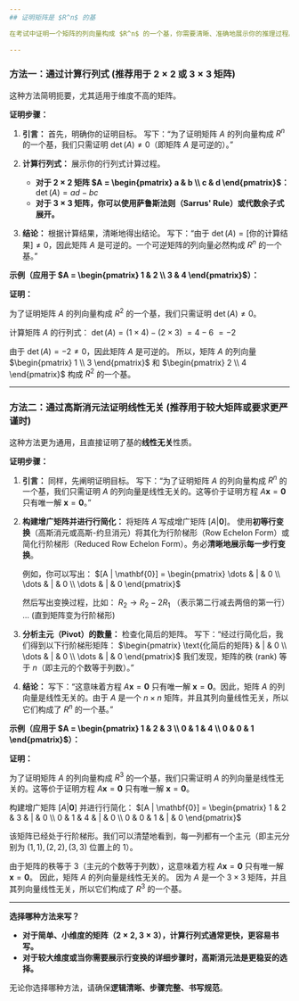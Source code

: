 ```yaml
---
## 证明矩阵是 $R^n$ 的基

在考试中证明一个矩阵的列向量构成 $R^n$ 的一个基，你需要清晰、准确地展示你的推理过程。最常用也最容易在考试中操作的方法有两种：**计算行列式**和**高斯消元法**。

---
```


### 方法一：通过计算行列式 (推荐用于 $2 \times 2$ 或 $3 \times 3$ 矩阵)

这种方法简明扼要，尤其适用于维度不高的矩阵。

**证明步骤：**

1.  **引言：** 首先，明确你的证明目标。
    写下：“为了证明矩阵 $A$ 的列向量构成 $R^n$ 的一个基，我们只需证明 $\det(A) \neq 0$（即矩阵 $A$ 是可逆的）。”

2.  **计算行列式：** 展示你的行列式计算过程。
    * **对于 $2 \times 2$ 矩阵 $A = \begin{pmatrix} a & b \\ c & d \end{pmatrix}$：**
        $\det(A) = ad - bc$
    * **对于 $3 \times 3$ 矩阵，你可以使用萨鲁斯法则（Sarrus' Rule）或代数余子式展开。**

3.  **结论：** 根据计算结果，清晰地得出结论。
    写下：“由于 $\det(A) = [\text{你的计算结果}] \neq 0$，因此矩阵 $A$ 是可逆的。一个可逆矩阵的列向量必然构成 $R^n$ 的一个基。”

**示例（应用于 $A = \begin{pmatrix} 1 & 2 \\ 3 & 4 \end{pmatrix}$）：**

**证明：**

为了证明矩阵 $A$ 的列向量构成 $R^2$ 的一个基，我们只需证明 $\det(A) \neq 0$。

计算矩阵 $A$ 的行列式：
$\det(A) = (1 \times 4) - (2 \times 3)$
$= 4 - 6$
$= -2$

由于 $\det(A) = -2 \neq 0$，因此矩阵 $A$ 是可逆的。
所以，矩阵 $A$ 的列向量 $\begin{pmatrix} 1 \\ 3 \end{pmatrix}$ 和 $\begin{pmatrix} 2 \\ 4 \end{pmatrix}$ 构成 $R^2$ 的一个基。

---

### 方法二：通过高斯消元法证明线性无关 (推荐用于较大矩阵或要求更严谨时)

这种方法更为通用，且直接证明了基的**线性无关**性质。

**证明步骤：**

1.  **引言：** 同样，先阐明证明目标。
    写下：“为了证明矩阵 $A$ 的列向量构成 $R^n$ 的一个基，我们只需证明 $A$ 的列向量是线性无关的。这等价于证明方程 $A\mathbf{x} = \mathbf{0}$ 只有唯一解 $\mathbf{x} = \mathbf{0}$。”

2.  **构建增广矩阵并进行行简化：**
    将矩阵 $A$ 写成增广矩阵 $[A | \mathbf{0}]$。
    使用**初等行变换**（高斯消元或高斯-约旦消元）将其化为行阶梯形（Row Echelon Form）或简化行阶梯形（Reduced Row Echelon Form）。务必**清晰地展示每一步行变换**。

    例如，你可以写出：
    $[A | \mathbf{0}] = \begin{pmatrix} \dots & | & 0 \\ \dots & | & 0 \\ \dots & | & 0 \end{pmatrix}$

    然后写出变换过程，比如：
    $R_2 \to R_2 - 2R_1$ （表示第二行减去两倍的第一行）
    ... (直到矩阵变为行阶梯形)

3.  **分析主元（Pivot）的数量：**
    检查化简后的矩阵。
    写下：“经过行简化后，我们得到以下行阶梯形矩阵：
    $\begin{pmatrix} \text{化简后的矩阵} & | & 0 \\ \dots & | & 0 \\ \dots & | & 0 \end{pmatrix}$
    我们发现，矩阵的秩 (rank) 等于 $n$（即主元的个数等于列数）。”

4.  **结论：**
    写下：“这意味着方程 $A\mathbf{x} = \mathbf{0}$ 只有唯一解 $\mathbf{x} = \mathbf{0}$。因此，矩阵 $A$ 的列向量是线性无关的。由于 $A$ 是一个 $n \times n$ 矩阵，并且其列向量线性无关，所以它们构成了 $R^n$ 的一个基。”

**示例（应用于 $A = \begin{pmatrix} 1 & 2 & 3 \\ 0 & 1 & 4 \\ 0 & 0 & 1 \end{pmatrix}$）：**

**证明：**

为了证明矩阵 $A$ 的列向量构成 $R^3$ 的一个基，我们只需证明 $A$ 的列向量是线性无关的。这等价于证明方程 $A\mathbf{x} = \mathbf{0}$ 只有唯一解 $\mathbf{x} = \mathbf{0}$。

构建增广矩阵 $[A | \mathbf{0}]$ 并进行行简化：
$[A | \mathbf{0}] = \begin{pmatrix} 1 & 2 & 3 & | & 0 \\ 0 & 1 & 4 & | & 0 \\ 0 & 0 & 1 & | & 0 \end{pmatrix}$

该矩阵已经处于行阶梯形。我们可以清楚地看到，每一列都有一个主元（即主元分别为 $(1,1), (2,2), (3,3)$ 位置上的 $1$）。

由于矩阵的秩等于 $3$（主元的个数等于列数），这意味着方程 $A\mathbf{x} = \mathbf{0}$ 只有唯一解 $\mathbf{x} = \mathbf{0}$。
因此，矩阵 $A$ 的列向量是线性无关的。
因为 $A$ 是一个 $3 \times 3$ 矩阵，并且其列向量线性无关，所以它们构成了 $R^3$ 的一个基。

---

**选择哪种方法来写？**

* **对于简单、小维度的矩阵（$2 \times 2, 3 \times 3$），计算行列式通常更快，更容易书写。**
* **对于较大维度或当你需要展示行变换的详细步骤时，高斯消元法是更稳妥的选择。**

无论你选择哪种方法，请确保**逻辑清晰、步骤完整、书写规范**。